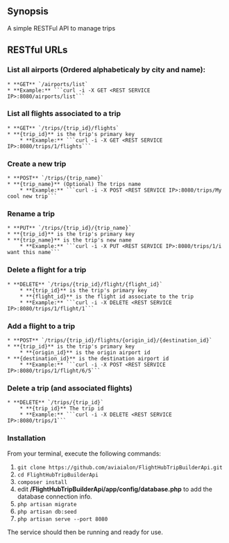 ## Synopsis
A simple RESTFul API to manage trips

## RESTful URLs
### List all airports (Ordered alphabeticaly by city and name):
    * **GET** `/airports/list`
	* **Example:** ```curl -i -X GET <REST SERVICE IP>:8080/airports/list```

### List all flights associated to a trip
    * **GET** `/trips/{trip_id}/flights`
	* **{trip_id}** is the trip's primary key
		* **Example:** ```curl -i -X GET <REST SERVICE IP>:8080/trips/1/flights```

### Create a new trip
    * **POST** `/trips/{trip_name}`
	* **{trip_name}** (Optional) The trips name
		* **Example:** ```curl -i -X POST <REST SERVICE IP>:8080/trips/My cool new trip```

### Rename a trip
    * **PUT** `/trips/{trip_id}/{trip_name}`
	* **{trip_id}** is the trip's primary key
	* **{trip_name}** is the trip's new name
		* **Example:** ```curl -i -X PUT <REST SERVICE IP>:8080/trips/1/i want this name```

### Delete a flight for a trip
    * **DELETE** `/trips/{trip_id}/flight/{flight_id}`
        * **{trip_id}** is the trip's primary key
        * **{flight_id}** is the flight id associate to the trip
		* **Example:** ```curl -i -X DELETE <REST SERVICE IP>:8080/trips/1/flight/1```

### Add a flight to a trip
    * **POST** `/trips/{trip_id}/flights/{origin_id}/{destination_id}`
	* **{trip_id}** is the trip's primary key
        * **{origin_id}** is the origin airport id
	* **{destination_id}** is the destination airport id
		* **Example:** ```curl -i -X POST <REST SERVICE IP>:8080/trips/1/flight/6/5```

### Delete a trip (and associated flights)
    * **DELETE** `/trips/{trip_id}`
        * **{trip_id}** The trip id
		* **Example:** ```curl -i -X DELETE <REST SERVICE IP>:8080/trips/1```


### Installation

From your terminal, execute the following commands:

1. `git clone https://github.com/aviaialon/FlightHubTripBuilderApi.git`
2. `cd FlightHubTripBuilderApi`
3. `composer install`
4. edit **/FlightHubTripBuilderApi/app/config/database.php** to add the database connection info.
5. `php artisan migrate`
6. `php artisan db:seed`
7. `php artisan serve --port 8080`

The service should then be running and ready for use.
